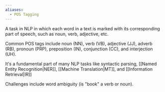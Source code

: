 ```yaml
---
aliases:
  - POS Tagging
---
```

A task in NLP in which each word in a text is marked with its corresponding part of speech, such as noun, verb, adjective, etc.

Common POS tags include noun (NN), verb (VB), adjective (JJ), adverb (RB), pronoun (PRP), preposition (IN), conjunction (CC), and interjection (UH).

It's a fundamental part of many NLP tasks like syntactic parsing, [[Named Entity Recognition|NER]], [[Machine Translation|MT]], and [[Information Retrieval|IR]]

Challenges include word ambiguity (is "book" a verb or noun).
